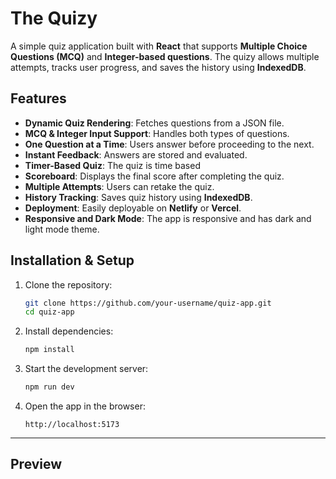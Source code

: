 # The Quizy

A simple quiz application built with **React** that supports **Multiple Choice Questions (MCQ)** and **Integer-based questions**.
The quizy allows multiple attempts, tracks user progress, and saves the history using **IndexedDB**.

## Features

- **Dynamic Quiz Rendering**: Fetches questions from a JSON file.
- **MCQ & Integer Input Support**: Handles both types of questions.
- **One Question at a Time**: Users answer before proceeding to the next.
- **Instant Feedback**: Answers are stored and evaluated.
- **Timer-Based Quiz**: The quiz is time based
- **Scoreboard**: Displays the final score after completing the quiz.
- **Multiple Attempts**: Users can retake the quiz.
- **History Tracking**: Saves quiz history using **IndexedDB**.
- **Deployment**: Easily deployable on **Netlify** or **Vercel**.
- **Responsive and Dark Mode**: The app is responsive and has dark and light mode theme.

## Installation & Setup

1. Clone the repository:
   ```sh
   git clone https://github.com/your-username/quiz-app.git
   cd quiz-app
   ```
2. Install dependencies:
   ```sh
   npm install
   ```
3. Start the development server:
   ```sh
   npm run dev
   ```
4. Open the app in the browser:
   ```
   http://localhost:5173
   ```

---

## Preview
